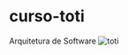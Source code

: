 # curso-toti
Arquitetura de Software
![toti](https://user-images.githubusercontent.com/103071619/211675250-eb27956c-1e65-4514-88f0-ae233c54a4f3.png)
